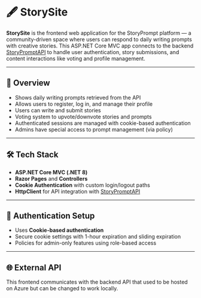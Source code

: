 # 🖋️ StorySite

**StorySite** is the frontend web application for the StoryPrompt platform — a community-driven space where users can respond to daily writing prompts with creative stories. This ASP.NET Core MVC app connects to the backend [StoryPromptAPI](https://github.com/Lijonhead/StoryPromptAPI) to handle user authentication, story submissions, and content interactions like voting and profile management.

---

## 🧭 Overview

- Shows daily writing prompts retrieved from the API
- Allows users to register, log in, and manage their profile
- Users can write and submit stories
- Voting system to upvote/downvote stories and prompts
- Authenticated sessions are managed with cookie-based authentication
- Admins have special access to prompt management (via policy)

---

## 🛠️ Tech Stack

- **ASP.NET Core MVC (.NET 8)**
- **Razor Pages** and **Controllers**
- **Cookie Authentication** with custom login/logout paths
- **HttpClient** for API integration with [StoryPromptAPI](https://github.com/Lijonhead/StoryPromptAPI)

---

## 🔐 Authentication Setup

- Uses **Cookie-based authentication**
- Secure cookie settings with 1-hour expiration and sliding expiration
- Policies for admin-only features using role-based access

---

## 🌐 External API

This frontend communicates with the backend API that used to be hosted on Azure but can be changed to work locally.

